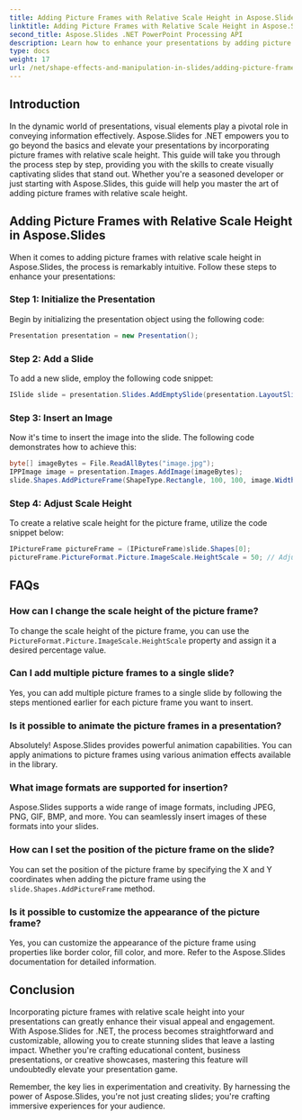```yaml
---
title: Adding Picture Frames with Relative Scale Height in Aspose.Slides
linktitle: Adding Picture Frames with Relative Scale Height in Aspose.Slides
second_title: Aspose.Slides .NET PowerPoint Processing API
description: Learn how to enhance your presentations by adding picture frames with relative scale height using Aspose.Slides for .NET. Create visually appealing slides effortlessly.
type: docs
weight: 17
url: /net/shape-effects-and-manipulation-in-slides/adding-picture-frames-relative-scale/
---
```


## Introduction

In the dynamic world of presentations, visual elements play a pivotal role in conveying information effectively. Aspose.Slides for .NET empowers you to go beyond the basics and elevate your presentations by incorporating picture frames with relative scale height. This guide will take you through the process step by step, providing you with the skills to create visually captivating slides that stand out. Whether you're a seasoned developer or just starting with Aspose.Slides, this guide will help you master the art of adding picture frames with relative scale height.

## Adding Picture Frames with Relative Scale Height in Aspose.Slides

When it comes to adding picture frames with relative scale height in Aspose.Slides, the process is remarkably intuitive. Follow these steps to enhance your presentations:

### Step 1: Initialize the Presentation

Begin by initializing the presentation object using the following code:

```csharp
Presentation presentation = new Presentation();
```

### Step 2: Add a Slide

To add a new slide, employ the following code snippet:

```csharp
ISlide slide = presentation.Slides.AddEmptySlide(presentation.LayoutSlides[0]);
```

### Step 3: Insert an Image

Now it's time to insert the image into the slide. The following code demonstrates how to achieve this:

```csharp
byte[] imageBytes = File.ReadAllBytes("image.jpg");
IPPImage image = presentation.Images.AddImage(imageBytes);
slide.Shapes.AddPictureFrame(ShapeType.Rectangle, 100, 100, image.Width, image.Height, image);
```

### Step 4: Adjust Scale Height

To create a relative scale height for the picture frame, utilize the code snippet below:

```csharp
IPictureFrame pictureFrame = (IPictureFrame)slide.Shapes[0];
pictureFrame.PictureFormat.Picture.ImageScale.HeightScale = 50; // Adjust the scale percentage as desired
```

## FAQs

### How can I change the scale height of the picture frame?

To change the scale height of the picture frame, you can use the `PictureFormat.Picture.ImageScale.HeightScale` property and assign it a desired percentage value.

### Can I add multiple picture frames to a single slide?

Yes, you can add multiple picture frames to a single slide by following the steps mentioned earlier for each picture frame you want to insert.

### Is it possible to animate the picture frames in a presentation?

Absolutely! Aspose.Slides provides powerful animation capabilities. You can apply animations to picture frames using various animation effects available in the library.

### What image formats are supported for insertion?

Aspose.Slides supports a wide range of image formats, including JPEG, PNG, GIF, BMP, and more. You can seamlessly insert images of these formats into your slides.

### How can I set the position of the picture frame on the slide?

You can set the position of the picture frame by specifying the X and Y coordinates when adding the picture frame using the `slide.Shapes.AddPictureFrame` method.

### Is it possible to customize the appearance of the picture frame?

Yes, you can customize the appearance of the picture frame using properties like border color, fill color, and more. Refer to the Aspose.Slides documentation for detailed information.

## Conclusion

Incorporating picture frames with relative scale height into your presentations can greatly enhance their visual appeal and engagement. With Aspose.Slides for .NET, the process becomes straightforward and customizable, allowing you to create stunning slides that leave a lasting impact. Whether you're crafting educational content, business presentations, or creative showcases, mastering this feature will undoubtedly elevate your presentation game.

Remember, the key lies in experimentation and creativity. By harnessing the power of Aspose.Slides, you're not just creating slides; you're crafting immersive experiences for your audience.
